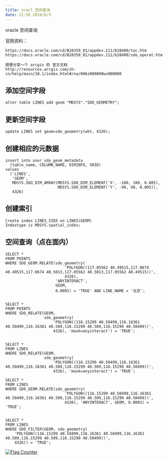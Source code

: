 ```yaml
---
title: oracl 空间查询
date: 21:59 2018/6/3
---
```


oracle 空间查询

官网资料：

    https://docs.oracle.com/cd/B28359_01/appdev.111/b28400/toc.htm
    https://docs.oracle.com/cd/B28359_01/appdev.111/b28400/sdo_operat.htm
    
    顺便分享一个 arcgis 的 官方文档
    http://resources.arcgis.com/zh-cn/help/main/10.1/index.html#/na/006z000000ws000000



添加空间字段
-- 

    alter table LINES add geom "MDSYS"."SDO_GEOMETRY";

更新空间字段
-- 
    
    update LINES set geom=sdo_geometry(wkt, 4326);

创建相应的元数据
---
    
    insert into user_sdo_geom_metadata
      (table_name, COLUMN_NAME, DIMINFO, SRID)
    values
      ('LINES',
       'GEOM',
       MDSYS.SDO_DIM_ARRAY(MDSYS.SDO_DIM_ELEMENT('X', -180, 180, 0.005),
                           MDSYS.SDO_DIM_ELEMENT('Y', -90, 90, 0.005)),
       4326)

创建索引
--
    Create index LINES_SIDX on LINES(GEOM)
    Indextype is MDSYS.spatial_index;



空间查询（点在面内）
---
    
    SELECT *
    FROM POINTS
    WHERE SDO_GEOM.RELATE(sdo_geometry(
                              'POLYGON((117.05562 40.49515,117.0674 40.49515,117.0674 40.5013,117.05562 40.5013,117.05562 40.49515))',
                              4326),
                          'ANYINTERACT',
                          GEOM,
                          0.0001) = 'TRUE' AND LINE_NAME = '北京';
    
    
    SELECT *
    FROM POINTS
    WHERE SDO_RELATE(GEOM,
                     sdo_geometry(
                         'POLYGON((116.15299 40.50499,116.16361 40.50499,116.16361 40.509,116.15299 40.509,116.15299 40.50499))',
                         4326), 'mask=anyinteract') = 'TRUE';
    
    
    SELECT *
    FROM LINES
    WHERE SDO_RELATE(GEOM,
                     sdo_geometry(
                         'POLYGON((116.15299 40.50499,116.16361 40.50499,116.16361 40.509,116.15299 40.509,116.15299 40.50499))',
                         4326), 'mask=anyinteract') = 'TRUE';
    
    SELECT *
    FROM LINES
    WHERE SDO_GEOM.RELATE(sdo_geometry(
                              'POLYGON((116.15299 40.50499,116.16361 40.50499,116.16361 40.509,116.15299 40.509,116.15299 40.50499))',
                              4326), 'ANYINTERACT', GEOM, 0.0001) = 'TRUE';
    
    
    SELECT *
    FROM LINES
    WHERE SDO_FILTER(GEOM, sdo_geometry(
        'POLYGON((116.15299 40.50499,116.16361 40.50499,116.16361 40.509,116.15299 40.509,116.15299 40.50499))',
        4326)) = 'TRUE';


<a href="https://info.flagcounter.com/gnaM"><img src="https://s05.flagcounter.com/count2/gnaM/bg_FFFFFF/txt_000000/border_CCCCCC/columns_2/maxflags_10/viewers_0/labels_0/pageviews_0/flags_0/percent_0/" alt="Flag Counter" border="0"></a>
